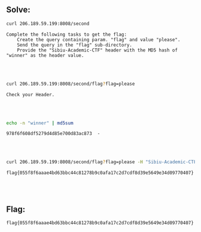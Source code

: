## Solve:

```bash
curl 206.189.59.199:8008/second
```
```plain
Complete the following tasks to get the flag:
    Create the query containing param. "flag" and value "please".
    Send the query in the "flag" sub-directory.
    Provide the "Sibiu-Academic-CTF" header with the MD5 hash of "winner" as the header value.
```

<br/><br/>

```bash
curl 206.189.59.199:8008/second/flag?flag=please
```
```plain
Check your Header.
```

<br/><br/>

```bash
echo -n "winner" | md5sum
```
```plain
978f6f608df5279d4d85e700d83ac873  -
```

<br/><br/>

```bash
curl 206.189.59.199:8008/second/flag?flag=please -H "Sibiu-Academic-CTF: 978f6f608df5279d4d85e700d83ac873"
```
```plain
flag{055f8f6aaae4bd63bbc44c81278b9c0afa17c2d7cdf8d39e5649e34d09770407}
```

<br/><br/>

## Flag:

`flag{055f8f6aaae4bd63bbc44c81278b9c0afa17c2d7cdf8d39e5649e34d09770407}`

